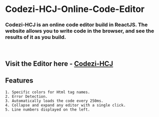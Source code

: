 # Codezi-HCJ-Online-Code-Editor

### Codezi-HCJ is an online code editor build in ReactJS. The website allows you to write code in the browser, and see the results of it as you build. 

<br>

## Visit the Editor here - [Codezi-HCJ](https://onlinecodeeditor.web.app/)



## Features 

~~~
1. Specific colors for Html tag names.
2. Error Detection.
3. Automatically loads the code every 250ms.
4. Collapse and expand any editor with a single click.
5. Line numbers displayed on the left.
~~~




